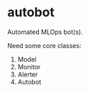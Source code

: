 # autobot
Automated MLOps bot(s).

Need some core classes:

1. Model
2. Monitor
3. Alerter
4. Autobot

